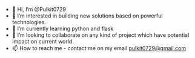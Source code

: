 - 👋 Hi, I’m @Pulkit0729
- 👀 I’m interested in building new solutions based on powerful technologies.
- 🌱 I’m currently learning python and flask
- 💞️ I’m looking to collaborate on any kind of project which have potential impact on current world.
- 📫 How to reach me - contact me on my email pulkit0729@gmail.com

<!---
Pulkit0729/Pulkit0729 is a ✨ special ✨ repository because its `README.md` (this file) appears on your GitHub profile.
You can click the Preview link to take a look at your changes.
--->
